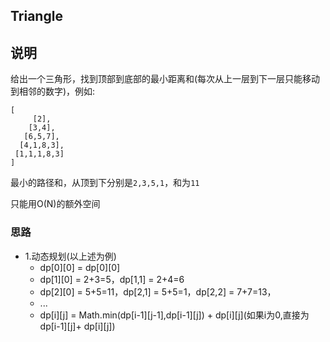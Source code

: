 ## Triangle

## 说明
给出一个三角形，找到顶部到底部的最小距离和(每次从上一层到下一层只能移动到相邻的数字)，例如:

```
[
     [2],
    [3,4],
   [6,5,7],
  [4,1,8,3],
 [1,1,1,8,3]
]
```
最小的路径和，从顶到下分别是`2,3,5,1`，和为`11`

只能用O(N)的额外空间

### 思路

* 1.动态规划(以上述为例)
	* dp[0][0] = dp[0][0]
	* dp[1][0] = 2+3=5，dp[1,1] = 2+4=6
	* dp[2][0] = 5+5=11，dp[2,1] = 5+5=1，dp[2,2] = 7+7=13，
	* ...
	* dp[i][j] = Math.min(dp[i-1][j-1],dp[i-1][j]) + dp[i][j](如果i为0,直接为dp[i-1][j]+ dp[i][j])
	


